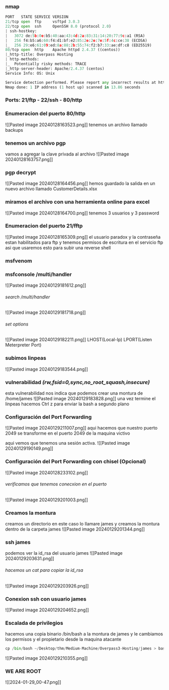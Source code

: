 ### nmap 
```python
PORT   STATE SERVICE VERSION
21/tcp open  ftp     vsftpd 3.0.3
22/tcp open  ssh     OpenSSH 8.0 (protocol 2.0)
| ssh-hostkey: 
|   3072 de:5b:0e:b5:40:aa:43:4d:2a:83:31:14:20:77:9c:a1 (RSA)
|   256 f4:b5:a6:60:f4:d1:bf:e2:85:2e:2e:7e:5f:4c:ce:38 (ECDSA)
|_  256 29:e6:61:09:ed:8a:88:2b:55:74:f2:b7:33:ae:df:c8 (ED25519)
80/tcp open  http    Apache httpd 2.4.37 ((centos))
|_http-title: Overpass Hosting
| http-methods: 
|_  Potentially risky methods: TRACE
|_http-server-header: Apache/2.4.37 (centos)
Service Info: OS: Unix

Service detection performed. Please report any incorrect results at https://nmap.org/submit/ .
Nmap done: 1 IP address (1 host up) scanned in 13.86 seconds
```
### Ports: 21/ftp - 22/ssh - 80/http

### Enumeracion del puerto 80/http

![[Pasted image 20240128163523.png]]
tenemos un archivo llamado backups

### tenemos un archivo pgp
vamos a agregar la clave privada al archivo 
![[Pasted image 20240128163757.png]]

### pgp decrypt

![[Pasted image 20240128164456.png]]
hemos guardado la salida en un nuevo archivo llamado CustomerDetails.xlsx

### miramos el archivo con una herramienta online para excel

![[Pasted image 20240128164700.png]]
tenemos 3 usuarios y 3 password

### Enumeracion del puerto 21/fftp

![[Pasted image 20240128165309.png]]
el usuario paradox y la contraseña estan habilitados para ftp y tenemos permisos de escritura en el servicio ftp asi que usaremos esto para subir una reverse shell

### msfvenom 

### msfconsole /multi/handler

![[Pasted image 20240129181612.png]]

###### search /multi/handler
![[Pasted image 20240129181718.png]]

###### set options

![[Pasted image 20240129182211.png]]
LHOST(Local-Ip) LPORT(Listen Meterpreter Port) 


### subimos linpeas

![[Pasted image 20240129183544.png]]

### vulnerabilidad *(rw,fsid=0,sync,no_root_squash,insecure)*
esta vulnerabilidad nos indica que podemos crear una montura de /home/james
![[Pasted image 20240129183828.png]]
una vez termine el linpeas hacemos Ctrl z para enviar la bash a segundo plano 
### Configuración del Port Forwarding 

![[Pasted image 20240129211007.png]]
aqui hacemos que nuestro puerto 2049 se transforme en el puerto 2049 de la maquina victivo

aqui vemos que  tenemos una sesión activa. 
![[Pasted image 20240129190149.png]]
### Configuración del Port Forwarding con chisel (Opcional)
![[Pasted image 20240128233102.png]]
###### verificamos que tenemos conecxion en el puerto
![[Pasted image 20240129201003.png]]
### Creamos la montura
creamos un directorio en este caso lo llamare james y creamos la montura dentro de la carpeta james
![[Pasted image 20240129201344.png]]
### ssh james
podemos ver la id_rsa del usuario james
![[Pasted image 20240129203631.png]]
###### hacemos un cat para copiar la id_rsa
![[Pasted image 20240129203926.png]]
### Conexion ssh con usuario james

![[Pasted image 20240129204652.png]]
### Escalada de privilegios
hacemos una copia binario /bin/bash a la montura de james y le cambiamos los permisos y el propietario desde la maquina atacante
```python
cp /bin/bash ~/Desktop/thm/Medium-Machine/Overpass3-Hosting/james > bash.sh
```
![[Pasted image 20240129210355.png]]
### WE ARE ROOT

![[2024-01-29_00-47.png]]
